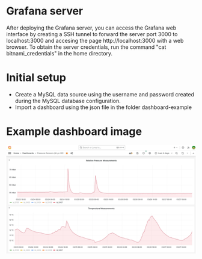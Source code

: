 # Grafana server
After deploying the Grafana server, you can access the Grafana web interface by creating a SSH tunnel to forward the server port 3000 to localhost:3000 and accesing the page http://localhost:3000 with a web browser. To obtain the server credentials, run the command "cat bitnami_credentials" in the home directory. 


# Initial setup

- Create a MySQL data source using the username and password created during the MySQL database configuration.
- Import a dashboard using the json file in the folder dashboard-example

# Example dashboard image

<img src="../images/water_level.jpg">
